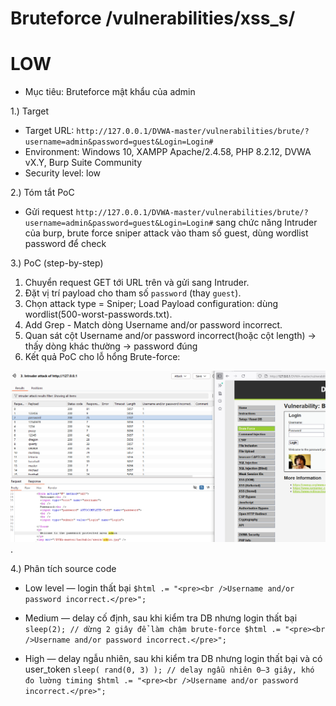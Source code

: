 # Bruteforce /vulnerabilities/xss_s/
# LOW
- Mục tiêu: Bruteforce mật khẩu của admin

1.) Target
- Target URL: `http://127.0.0.1/DVWA-master/vulnerabilities/brute/?username=admin&password=guest&Login=Login#`
- Environment: Windows 10, XAMPP Apache/2.4.58, PHP 8.2.12, DVWA vX.Y, Burp Suite Community
- Security level: low

2.) Tóm tắt PoC

- Gửi request `http://127.0.0.1/DVWA-master/vulnerabilities/brute/?username=admin&password=guest&Login=Login#` sang chức năng Intruder của burp, brute force sniper attack vào tham số guest, dùng wordlist password để check

3.) PoC (step-by-step)
  1. Chuyển request GET tới URL trên và gửi sang Intruder.
  2. Đặt vị trí payload cho tham số `password` (thay `guest`).
  3. Chọn attack type = Sniper; Load Payload configuration: dùng wordlist(500-worst-passwords.txt).
  4. Add Grep - Match dòng Username and/or password incorrect.
  5. Quan sát cột Username and/or password incorrect(hoặc cột length) → thấy dòng khác thường → password đúng
  6. Kết quả PoC cho lỗ hổng Brute-force:
  
  ![anh1](images/bruteforce.png).

4.) Phân tích source code
- Low level — login thất bại
`$html .= "<pre><br />Username and/or password incorrect.</pre>";`

- Medium — delay cố định, sau khi kiểm tra DB nhưng login thất bại
`sleep(2); // dừng 2 giây để làm chậm brute-force
$html .= "<pre><br />Username and/or password incorrect.</pre>";`

- High — delay ngẫu nhiên, sau khi kiểm tra DB nhưng login thất bại và có user_token
`sleep( rand(0, 3) ); // delay ngẫu nhiên 0–3 giây, khó đo lường timing
$html .= "<pre><br />Username and/or password incorrect.</pre>";`
